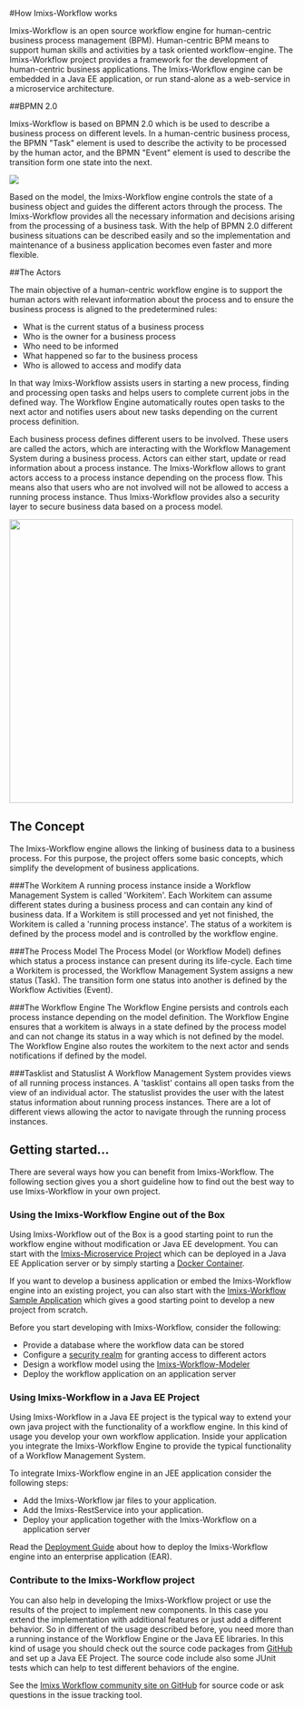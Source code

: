 #How Imixs-Workflow works

Imixs-Workflow is an open source workflow engine for human-centric business process management (BPM). Human-centric BPM means to support human skills and activities by a task oriented workflow-engine. The Imixs-Workflow project provides a framework for the development of human-centric business applications. The Imixs-Workflow engine can be embedded in a Java EE application, or run stand-alone as a web-service in a microservice architecture.

##BPMN 2.0

Imixs-Workflow is based on BPMN 2.0 which is be used to describe a business process on different levels. In a human-centric business process, the BPMN "Task" element is used to describe the activity to be processed by the human actor, and the BPMN "Event" element is used to describe the transition form one state into the next.

<img src="./images/bpmn-example01.png"  />

Based on the model, the Imixs-Workflow engine controls the state of a business object and guides the different actors through the process. The Imixs-Workflow provides all the necessary information and decisions arising from the processing of a business task. With the help of BPMN 2.0 different business situations can be described easily and so the implementation and maintenance of a business application becomes even faster and more flexible. 


##The Actors

The main objective of a  human-centric workflow engine is to support the human actors with relevant information about the process and to ensure the business process is aligned to the predetermined rules:
 
  * What is the current status of a business process 
  * Who is the owner for a business process
  * Who need to be informed
  * What happened so far to the business process
  * Who is allowed to access and modify data

In that way Imixs-Workflow assists users in starting a new process, finding and processing open tasks and helps users to complete current jobs in the defined way. The Workflow Engine automatically routes open tasks to the next actor and notifies users about new tasks depending on the current process definition. 

Each business process defines different users to be involved. These users are called the actors, which are interacting with the Workflow Management System during a business process. Actors can either start, update or read information about a process instance. The Imixs-Workflow allows to grant actors access to a process instance depending on the process flow. This means also that users who are not involved will not be allowed to access a running process instance. Thus Imixs-Workflow provides also a security layer to secure business data based on a process model.  

<img src="./images/bpmn-example02.png" width="500px" />
 
## The Concept
The Imixs-Workflow engine allows the linking of business data to a business process. For this purpose, the project offers some basic concepts, which simplify the development of business applications.
 
###The Workitem
A running process instance inside a Workflow Management System is called 'Workitem'. Each Workitem can assume different states during a business process and can contain any kind of business data. If a Workitem is still processed and yet not finished, the Workitem is called a 'running process instance'. The status of a workitem is defined by the process model and is controlled by the workflow engine.

###The Process Model
The Process Model (or Workflow Model) defines which status a process instance can present during its life-cycle. Each time a Workitem  is processed, the Workflow Management System assigns a new status (Task). The transition form one status into another is defined by the Workflow Activities (Event). 

###The Workflow Engine
The Workflow Engine persists and controls each process instance depending on the model definition. The Workflow Engine ensures that a workitem is always in a state defined by the process model and can not change its status in a way which is not defined by the model. The Workflow Engine also routes the workitem to the next actor and sends notifications if defined by the model.  

###Tasklist and Statuslist
A Workflow Management System provides views of all running process instances. A 'tasklist' contains all open tasks from the view of an individual actor. The statuslist provides the user with the latest status information about running process instances. There are a lot of different views allowing the actor to navigate through the running process instances. 
 
 
 
## Getting started...
There are several ways how you can benefit from Imixs-Workflow. The following section gives you a short guideline how to find out the best way to use Imixs-Workflow in your own project.
 
### Using the Imixs-Workflow Engine out of the Box
Using Imixs-Workflow out of the Box is a good starting point to run the workflow engine without modification or Java EE development. 
You can start with the [Imixs-Microservice Project](https://github.com/imixs/imixs-microservice) which can be deployed in a Java EE Application server or by simply starting a [Docker Container](https://hub.docker.com/r/imixs/workflow/). 

If you want to develop a business application or embed the Imixs-Workflow engine into an existing project, you can also start with the [Imixs-Workflow Sample Application](sampleapplication.html) which gives a good starting point to develop a new project from scratch. 

Before you start developing with Imixs-Workflow, consider the following:
 
  * Provide a database where the workflow data can be stored
  * Configure a [security realm](./deployment/security.html) for granting access to different actors
  * Design a workflow model using the [Imixs-Workflow-Modeler](./modelling/index.html) 
  * Deploy the workflow application on an application server
  


### Using Imixs-Workflow in a Java EE Project 
Using Imixs-Workflow in a Java EE project is the typical way to extend your own java project with the functionality of a workflow engine.  In this kind of usage you develop your own workflow application. Inside your application you integrate the Imixs-Workflow Engine to provide the typical functionality of a Workflow Management System. 

To integrate Imixs-Workflow engine in an JEE application consider the following steps: 
 
  * Add the Imixs-Workflow jar files to your application. 
  * Add the Imixs-RestService into your application. 
  * Deploy your application together with the Imixs-Workflow on a application server

Read the [Deployment Guide](./deployment/deployment_guide.html) about how to deploy the Imixs-Workflow engine into an enterprise application (EAR).  
   
### Contribute to the Imixs-Workflow project
You can also help in developing the Imixs-Workflow project or use the results of the project to implement new components. In this case you extend the implementation with additional features or just add a different behavior. So in different of the usage described before, you need more than a running instance of the Workflow  Engine or the Java EE libraries. In this kind of usage you should check out the source code packages from [GitHub](https://github.com/imixs/imixs-workflow) and set up a Java EE Project. The source code include also some JUnit tests which can help to test different behaviors of the engine.

See the [Imixs Workflow community site on GitHub](https://github.com/imixs/imixs-workflow) for source code or ask questions in the issue tracking tool. 

 
 